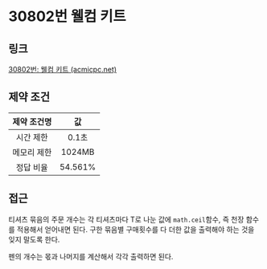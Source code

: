 # 30802번 웰컴 키트

## 링크

[30802번: 웰컴 키트 (acmicpc.net)](https://www.acmicpc.net/problem/30802)

## 제약 조건

| 제약 조건명 |   값    |
| :---------: | :-----: |
|  시간 제한  |  0.1초  |
| 메모리 제한 | 1024MB  |
|  정답 비율  | 54.561% |

## 접근

티셔츠 묶음의 주문 개수는 각 티셔츠마다 T로 나눈 값에 `math.ceil`함수, 즉 천장 함수를 적용해서 얻어내면 된다. 구한 묶음별 구매횟수를 다 더한 값을 출력해야 하는 것을 잊지 말도록 한다.

펜의 개수는 몫과 나머지를 계산해서 각각 출력하면 된다.

